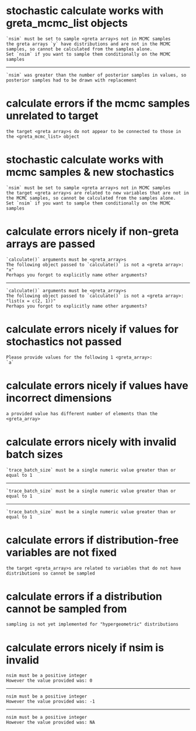 # stochastic calculate works with greta_mcmc_list objects

    `nsim` must be set to sample <greta array>s not in MCMC samples
    the greta arrays `y` have distributions and are not in the MCMC samples, so cannot be calculated from the samples alone.
    Set `nsim` if you want to sample them conditionally on the MCMC samples

---

    `nsim` was greater than the number of posterior samples in values, so posterior samples had to be drawn with replacement

# calculate errors if the mcmc samples unrelated to target

    the target <greta array>s do not appear to be connected to those in the <greta_mcmc_list> object

# stochastic calculate works with mcmc samples & new stochastics

    `nsim` must be set to sample <greta array>s not in MCMC samples
    the target <greta array>s are related to new variables that are not in the MCMC samples, so cannot be calculated from the samples alone.
    Set `nsim` if you want to sample them conditionally on the MCMC samples

# calculate errors nicely if non-greta arrays are passed

    `calculate()` arguments must be <greta_array>s
    The following object passed to `calculate()` is not a <greta array>:
    "x"
    Perhaps you forgot to explicitly name other arguments?

---

    `calculate()` arguments must be <greta_array>s
    The following object passed to `calculate()` is not a <greta array>:
    "list(x = c(2, 1))"
    Perhaps you forgot to explicitly name other arguments?

# calculate errors nicely if values for stochastics not passed

    Please provide values for the following 1 <greta_array>:
    `a`

# calculate errors nicely if values have incorrect dimensions

    a provided value has different number of elements than the <greta_array>

# calculate errors nicely with invalid batch sizes

    `trace_batch_size` must be a single numeric value greater than or equal to 1

---

    `trace_batch_size` must be a single numeric value greater than or equal to 1

---

    `trace_batch_size` must be a single numeric value greater than or equal to 1

# calculate errors if distribution-free variables are not fixed

    the target <greta_array>s are related to variables that do not have distributions so cannot be sampled

# calculate errors if a distribution cannot be sampled from

    sampling is not yet implemented for "hypergeometric" distributions

# calculate errors nicely if nsim is invalid

    nsim must be a positive integer
    However the value provided was: 0

---

    nsim must be a positive integer
    However the value provided was: -1

---

    nsim must be a positive integer
    However the value provided was: NA

